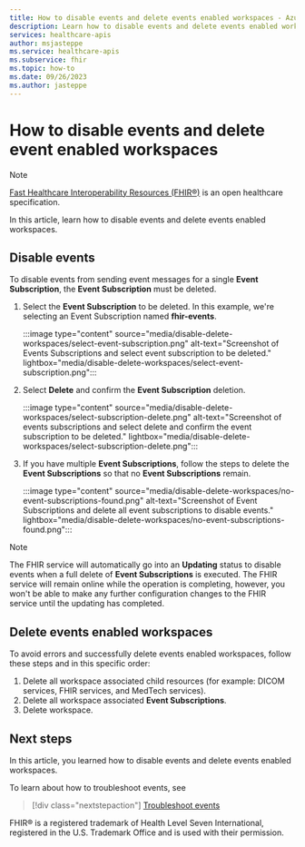 ```yaml
---
title: How to disable events and delete events enabled workspaces - Azure Health Data Services
description: Learn how to disable events and delete events enabled workspaces.
services: healthcare-apis
author: msjasteppe
ms.service: healthcare-apis
ms.subservice: fhir
ms.topic: how-to
ms.date: 09/26/2023
ms.author: jasteppe
---
```


# How to disable events and delete event enabled workspaces

> [!NOTE]
> [Fast Healthcare Interoperability Resources (FHIR&#174;)](https://www.hl7.org/fhir/) is an open healthcare specification.

In this article, learn how to disable events and delete events enabled workspaces.

## Disable events

To disable events from sending event messages for a single **Event Subscription**, the **Event Subscription** must be deleted.

1. Select the **Event Subscription** to be deleted. In this example, we're selecting an Event Subscription named **fhir-events**.

   :::image type="content" source="media/disable-delete-workspaces/select-event-subscription.png" alt-text="Screenshot of Events Subscriptions and select event subscription to be deleted." lightbox="media/disable-delete-workspaces/select-event-subscription.png":::

2. Select **Delete** and confirm the **Event Subscription** deletion.

   :::image type="content" source="media/disable-delete-workspaces/select-subscription-delete.png" alt-text="Screenshot of events subscriptions and select delete and confirm the event subscription to be deleted." lightbox="media/disable-delete-workspaces/select-subscription-delete.png":::

3. If you have multiple **Event Subscriptions**, follow the steps to delete the **Event Subscriptions** so that no **Event Subscriptions** remain.

   :::image type="content" source="media/disable-delete-workspaces/no-event-subscriptions-found.png" alt-text="Screenshot of Event Subscriptions and delete all event subscriptions to disable events." lightbox="media/disable-delete-workspaces/no-event-subscriptions-found.png":::

> [!NOTE]
> The FHIR service will automatically go into an **Updating** status to disable events when a full delete of **Event Subscriptions** is executed. The FHIR service will remain online while the operation is completing, however, you won't be able to make any further configuration changes to the FHIR service until the updating has completed.

## Delete events enabled workspaces

To avoid errors and successfully delete events enabled workspaces, follow these steps and in this specific order:

1. Delete all workspace associated child resources (for example: DICOM services, FHIR services, and MedTech services).
2. Delete all workspace associated **Event Subscriptions**.
3. Delete workspace.

## Next steps

In this article, you learned how to disable events and delete events enabled workspaces.

To learn about how to troubleshoot events, see

> [!div class="nextstepaction"]
> [Troubleshoot events](events-troubleshooting-guide.md)

FHIR&#174; is a registered trademark of Health Level Seven International, registered in the U.S. Trademark Office and is used with their permission.
